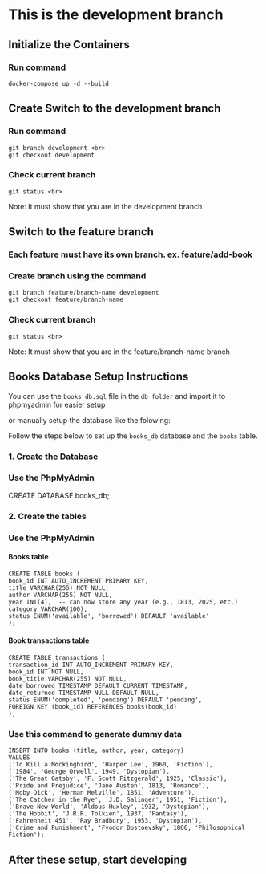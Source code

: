 # This is the development branch

## Initialize the Containers

### Run command

    docker-compose up -d --build

## Create Switch to the development branch

### Run command

    git branch development <br>
    git checkout development

### Check current branch

    git status <br>

Note: It must show that you are in the development branch

## Switch to the feature branch

### Each feature must have its own branch. ex. feature/add-book

### Create branch using the command

    git branch feature/branch-name development
    git checkout feature/branch-name

### Check current branch

    git status <br>

Note: It must show that you are in the feature/branch-name branch

## Books Database Setup Instructions
You can use the `books_db.sql` file in the `db folder` and import it to phpmyadmin for easier setup 

or manually setup the database like the folowing:

Follow the steps below to set up the `books_db` database and the `books` table.

### 1. Create the Database

### Use the PhpMyAdmin

CREATE DATABASE books_db;

### 2. Create the tables

### Use the PhpMyAdmin

#### Books table

    CREATE TABLE books (
    book_id INT AUTO_INCREMENT PRIMARY KEY,
    title VARCHAR(255) NOT NULL,
    author VARCHAR(255) NOT NULL,
    year INT(4),  -- can now store any year (e.g., 1813, 2025, etc.)
    category VARCHAR(100),
    status ENUM('available', 'borrowed') DEFAULT 'available'
    );

#### Book transactions table

    CREATE TABLE transactions (
    transaction_id INT AUTO_INCREMENT PRIMARY KEY,
    book_id INT NOT NULL,
    book_title VARCHAR(255) NOT NULL,
    date_borrowed TIMESTAMP DEFAULT CURRENT_TIMESTAMP,
    date_returned TIMESTAMP NULL DEFAULT NULL,
    status ENUM('completed', 'pending') DEFAULT 'pending',
    FOREIGN KEY (book_id) REFERENCES books(book_id)
    );

### Use this command to generate dummy data

    INSERT INTO books (title, author, year, category)
    VALUES
    ('To Kill a Mockingbird', 'Harper Lee', 1960, 'Fiction'),
    ('1984', 'George Orwell', 1949, 'Dystopian'),
    ('The Great Gatsby', 'F. Scott Fitzgerald', 1925, 'Classic'),
    ('Pride and Prejudice', 'Jane Austen', 1813, 'Romance'),
    ('Moby Dick', 'Herman Melville', 1851, 'Adventure'),
    ('The Catcher in the Rye', 'J.D. Salinger', 1951, 'Fiction'),
    ('Brave New World', 'Aldous Huxley', 1932, 'Dystopian'),
    ('The Hobbit', 'J.R.R. Tolkien', 1937, 'Fantasy'),
    ('Fahrenheit 451', 'Ray Bradbury', 1953, 'Dystopian'),
    ('Crime and Punishment', 'Fyodor Dostoevsky', 1866, 'Philosophical Fiction');

## After these setup, start developing

